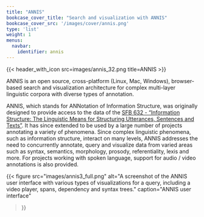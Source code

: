 ```yaml
---
title: "ANNIS"
bookcase_cover_title: "Search and visualization with ANNIS"
bookcase_cover_src: '/images/cover/annis.png'
type: 'list'
weight: 1
menus:
  navbar:
    identifier: annis
---
```


{{< header_with_icon src=images/annis_32.png title=ANNIS >}}

ANNIS is an open source, cross-platform (Linux, Mac, Windows), browser-based search and visualization architecture for complex multi-layer linguistic corpora with diverse types of annotation.

ANNIS, which stands for ANNotation of Information Structure, was originally designed to provide access to the data of the [SFB 632 - “Information Structure: The Linguistic Means for Structuring Utterances, Sentences and Texts”](https://www.sfb632.uni-potsdam.de/). It has since extended to be used by a large number of projects annotating a variety of phenomena. Since complex linguistic phenomena, such as information structure, interact on many levels, ANNIS addresses the need to concurrently annotate, query and visualize data from varied areas such as syntax, semantics, morphology, prosody, referentiality, lexis and more. For projects working with spoken language, support for audio / video annotations is also provided.

{{< figure
  src="images/annis3_full.png"
  alt="A screenshot of the ANNIS user interface with various types of visualizations for a query, including a video player, spans, dependency and syntax trees."
  caption="ANNIS user interface"
>}}
